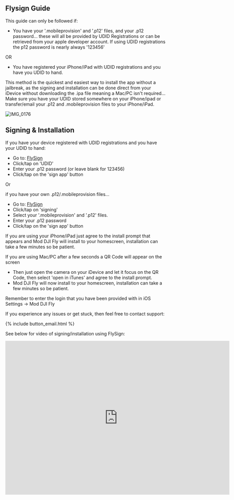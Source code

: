 ## Flysign Guide

This guide can only be followed if:

* You have your '.mobileprovision' and '.p12' files, and your .p12 password... these will all be provided by UDID Registrations or can be retrieved from your apple developer account. If using UDID registrations the p12 password is nearly always '123456'

OR

* You have registered your iPhone/iPad with UDID registrations and you have you UDID to hand. 


This method is the quickest and easiest way to install the app without a jailbreak, as the signing and installation can be done direct from your iDevice without downloading the .ipa file meaning a Mac/PC isn't required... Make sure you have your UDID stored somewhere on your iPhone/ipad or transfer/email your .p12 and .mobileprovision files to your iPhone/iPad.


![IMG_0176](https://user-images.githubusercontent.com/2493592/115844922-3a58ca80-a418-11eb-87bb-016da4119137.jpg)


## Signing & Installation

If you have your device registered with UDID registrations and you have your UDID to hand:
* Go to: [FlySign](https://flysign.ddns.net)
* Click/tap on 'UDID'
* Enter your .p12 password (or leave blank for 123456)
* Click/tap on the 'sign app' button

Or 

if you have your own .p12/.mobileprovision files...
* Go to: [FlySign](https://flysign.ddns.net)
* Click/tap on 'signing'
* Select your '.mobileprovision' and '.p12' files.
* Enter your .p12 password
* Click/tap on the 'sign app' button

If you are using your iPhone/iPad just agree to the install prompt that appears and Mod DJI Fly will install to your homescreen, installation can take a few minutes so be patient.

If you are using Mac/PC after a few seconds a QR Code will appear on the screen
* Then just open the camera on your iDevice and let it focus on the QR Code, then select 'open in iTunes' and agree to the install prompt.
* Mod DJI Fly will now install to your homescreen, installation can take a few minutes so be patient.

Remember to enter the login that you have been provided with in iOS Settings -> Mod DJI Fly

If you experience any issues or get stuck, then feel free to contact support:

{% include button_email.html %}

See below for video of signing/installation using FlySign:

<div class="embed-container">
     <iframe width="700" height="480" src="https://www.youtube.com/embed/Z0mQE90xPa4?rel=0" title="YouTube video player" frameborder="0" allow="accelerometer; autoplay; clipboard-write; encrypted-media; gyroscope; picture-in-picture" allowfullscreen></iframe>
</div>

